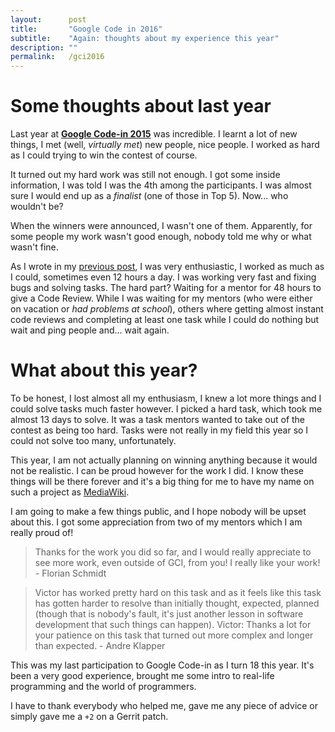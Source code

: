 ```yaml
---
layout:      post
title:       "Google Code in 2016"
subtitle:    "Again: thoughts about my experience this year"
description: ""
permalink:   /gci2016
---
```


# Some thoughts about last year

Last year at [__Google Code-in 2015__](http://codein.withgoogle.com/) was incredible. I learnt a lot of
new things, I met (well, _virtually met_) new people, nice people. I worked as hard as I could trying to
win the contest of course.

It turned out my hard work was still not enough. I got some inside information, I was told I was the 4th
among the participants. I was almost sure I would end up as a *finalist* (one of those in Top 5). Now...
who wouldn't be?

When the winners were announced, I wasn't one of them. Apparently, for some people my work wasn't good
enough, nobody told me why or what wasn't fine.

As I wrote in my [previous post](/gci2015), I was very enthusiastic, I worked as much as I could, sometimes
even 12 hours a day. I was working very fast and fixing bugs and solving tasks. The hard part? Waiting for
a mentor for 48 hours to give a Code Review. While I was waiting for my mentors (who were either on
vacation or *had problems at school*), others where getting almost instant code reviews and completing at
least one task while I could do nothing but wait and ping people and... wait again.

# What about this year?

To be honest, I lost almost all my enthusiasm, I knew a lot more things and I could solve tasks much faster however.
I picked a hard task, which took me almost 13 days to solve. It was a task mentors wanted to take out of the
contest as being too hard. Tasks were not really in my field this year so I could not solve too many,
unfortunately.

This year, I am not actually planning on winning anything because it would not be realistic. I can be proud
however for the work I did. I know these things will be there forever and it's a big thing for me to have my
name on such a project as [MediaWiki](https://www.mediawiki.org).

I am going to make a few things public, and I hope nobody will be upset about this. I got some appreciation
from two of my mentors which I am really proud of!

> Thanks for the work you did so far, and I would really appreciate to see more work, even outside of GCI, from you! I really like your work! - Florian Schmidt

> Victor has worked pretty hard on this task and as it feels like this task has gotten harder to resolve than initially thought, expected, planned (though that is nobody's fault, it's just another lesson in software development that such things can happen). Victor: Thanks a lot for your patience on this task that turned out more complex and longer than expected. - Andre Klapper

This was my last participation to Google Code-in as I turn 18 this year. It's been a very good experience,
brought me some intro to real-life programming and the world of programmers.

I have to thank everybody who helped me, gave me any piece of advice or simply gave me a `+2` on a Gerrit patch.
